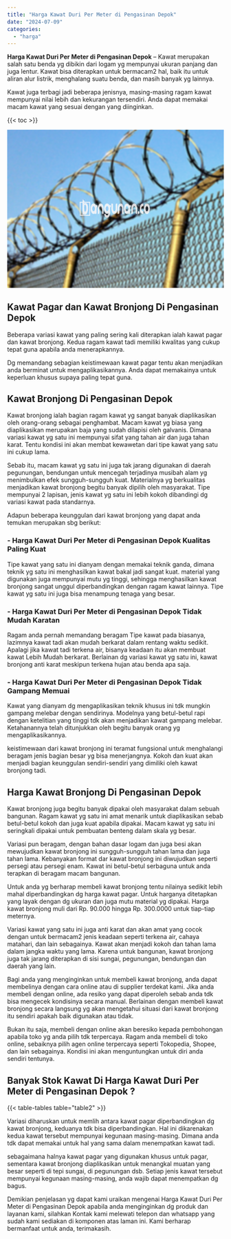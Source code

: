 ```yaml
---
title: "Harga Kawat Duri Per Meter di Pengasinan Depok"
date: "2024-07-09"
categories: 
  - "harga"
---
```


**Harga Kawat Duri Per Meter di Pengasinan Depok** – Kawat merupakan salah satu benda yg dibikin dari logam yg mempunyai ukuran panjang dan juga lentur. Kawat bisa diterapkan untuk bermacam2 hal, baik itu untuk aliran alur listrik, menghalang suatu benda, dan masih banyak yg lainnya.

Kawat juga terbagi jadi beberapa jenisnya, masing-masing ragam kawat mempunyai nilai lebih dan kekurangan tersendiri. Anda dapat memakai macam kawat yang sesuai dengan yang diinginkan.

{{< toc >}}

![Harga Kawat Duri Per Meter di Pengasinan Depok](/images/jual-kawat-murah45.png)

## Kawat Pagar dan Kawat Bronjong Di Pengasinan Depok

Beberapa variasi kawat yang paling sering kali diterapkan ialah kawat pagar dan kawat bronjong. Kedua ragam kawat tadi memiliki kwalitas yang cukup tepat guna apabila anda menerapkannya.

Dg memandang sebagian keistimewaan kawat pagar tentu akan menjadikan anda berminat untuk mengaplikasikannya. Anda dapat memakainya untuk keperluan khusus supaya paling tepat guna.

## Kawat Bronjong Di Pengasinan Depok

Kawat bronjong ialah bagian ragam kawat yg sangat banyak diaplikasikan oleh orang-orang sebagai penghambat. Macam kawat yg biasa yang diaplikasikan merupakan baja yang sudah dilapisi oleh galvanis. Dimana variasi kawat yg satu ini mempunyai sifat yang tahan air dan juga tahan karat. Tentu kondisi ini akan membat kewawetan dari tipe kawat yang satu ini cukup lama.

Sebab itu, macam kawat yg satu ini juga tak jarang digunakan di daerah pegunungan, bendungan untuk mencegah terjadinya musibah alam yg menimbulkan efek sungguh-sungguh kuat. Materialnya yg berkualitas menjadikan kawat bronjong begitu banyak dipilih oleh masyarakat. Tipe mempunyai 2 lapisan, jenis kawat yg satu ini lebih kokoh dibandingi dg variasi kawat pada standarnya.

Adapun beberapa keunggulan dari kawat bronjong yang dapat anda temukan merupakan sbg berikut:

### \- Harga Kawat Duri Per Meter di Pengasinan Depok Kualitas Paling Kuat

Tipe kawat yang satu ini dianyam dengan memakai teknik ganda, dimana teknik yg satu ini menghasilkan kawat bakal jadi sangat kuat. material yang digunakan juga mempunyai mutu yg tinggi, sehingga menghasilkan kawat bronjong sangat unggul diperbandingkan dengan ragam kawat lainnya. Tipe kawat yg satu ini juga bisa menampung tenaga yang besar.

### \- Harga Kawat Duri Per Meter di Pengasinan Depok Tidak Mudah Karatan

Ragam anda pernah memandang beragam Tipe kawat pada biasanya, lazimnya kawat tadi akan mudah berkarat dalam rentang waktu sedikit. Apalagi jika kawat tadi terkena air, bisanya keadaan itu akan membuat kawat Lebih Mudah berkarat. Berlainan dg variasi kawat yg satu ini, kawat bronjong anti karat meskipun terkena hujan atau benda apa saja.

### \- Harga Kawat Duri Per Meter di Pengasinan Depok Tidak Gampang Memuai

Kawat yang dianyam dg mengaplikasikan teknik khusus ini tdk mungkin gampang melebar dengan sendirinya. Modelnya yang betul-betul rapi dengan ketelitian yang tinggi tdk akan menjadikan kawat gampang melebar. Ketahanannya telah ditunjukkan oleh begitu banyak orang yg mengaplikasikannya.

keistimewaan dari kawat bronjong ini teramat fungsional untuk menghalangi beragam jenis bagian besar yg bisa menerjangnya. Kokoh dan kuat akan menjadi bagian keunggulan sendiri-sendiri yang dimiliki oleh kawat bronjong tadi.

## Harga Kawat Bronjong Di Pengasinan Depok

Kawat bronjong juga begitu banyak dipakai oleh masyarakat dalam sebuah bangunan. Ragam kawat yg satu ini amat menarik untuk diaplikasikan sebab betul-betul kokoh dan juga kuat apabila dipakai. Macam kawat yg satu ini seringkali dipakai untuk pembuatan benteng dalam skala yg besar.

Variasi pun beragam, dengan bahan dasar logam dan juga besi akan mewujudkan kawat bronjong ini sungguh-sungguh tahan lama dan juga tahan lama. Kebanyakan format dar kawat bronjong ini diwujudkan seperti persegi atau persegi enam. Kawat ini betul-betul serbaguna untuk anda terapkan di beragam macam bangunan.

Untuk anda yg berharap membeli kawat bronjong tentu nilainya sedikit lebih mahal diperbandingkan dg harga kawat pagar. Untuk harganya ditetapkan yang layak dengan dg ukuran dan juga mutu material yg dipakai. Harga kawat bronjong muli dari Rp. 90.000 hingga Rp. 300.0000 untuk tiap-tiap meternya.

Variasi kawat yang satu ini juga anti karat dan akan amat yang cocok dengan untuk bermacam2 jenis keadaan seperti terkena air, cahaya matahari, dan lain sebagainya. Kawat akan menjadi kokoh dan tahan lama dalam jangka waktu yang lama. Karena untuk bangunan, kawat bronjong juga tak jarang diterapkan di sisi sungai, pegunungan, bendungan dan daerah yang lain.

Bagi anda yang menginginkan untuk membeli kawat bronjong, anda dapat membelinya dengan cara online atau di supplier terdekat kami. Jika anda membeli dengan online, ada resiko yang dapat diperoleh sebab anda tdk bisa mengecek kondisinya secara manual. Berlainan dengan membeli kawat bronjong secara langsung yg akan mengetahui situasi dari kawat bronjong itu sendiri apakah baik digunakan atau tidak.

Bukan itu saja, membeli dengan online akan beresiko kepada pembohongan apabila toko yg anda pilih tdk terpercaya. Ragam anda membeli di toko online, sebaiknya pilih agen online terpercaya seperti Tokopedia, Shopee, dan lain sebagainya. Kondisi ini akan menguntungkan untuk diri anda sendiri tentunya.

## Banyak Stok Kawat Di Harga Kawat Duri Per Meter di Pengasinan Depok ?

{{< table-tables table="table2" >}}

Variasi diharuskan untuk memlih antara kawat pagar diperbandingkan dg kawat bronjong, keduanya tdk bisa diperbandingkan. Hal ini dikarenakan kedua kawat tersebut mempunyai kegunaan masing-masing. Dimana anda tdk dapat memakai untuk hal yang sama dalam menempatkan kawat tadi.

sebagaimana halnya kawat pagar yang digunakan khusus untuk pagar, sementara kawat bronjong diaplikasikan untuk menangkal muatan yang besar seperti di tepi sungai, di pegunungan dsb. Setiap jenis kawat tersebut mempunyai kegunaan masing-masing, anda wajib dapat menempatkan dg bagus.

Demikian penjelasan yg dapat kami uraikan mengenai Harga Kawat Duri Per Meter di Pengasinan Depok apabila anda menginginkan dg produk dan layanan kami, silahkan Kontak kami melewati telepon dan whatsapp yang sudah kami sediakan di komponen atas laman ini. Kami berharap bermanfaat untuk anda, terimakasih.
